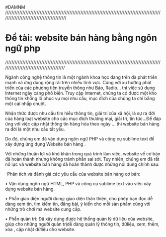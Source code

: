 #DAMNM
//////////////////////////////////////////////////////////////////////////////////////////////////////////////////////////////////////////
<p><h1>Đề tài: website bán hàng bằng ngôn ngữ php</h1></p>
/////////////////////////////////////////////////////////////////////////////////////////////////////////////////////////////////////////
<p>Ngành công nghệ thông tin là một ngành khoa học đang trên đà phát triển mạnh và ứng dụng rộng rãi trên nhiều lĩnh vực. Cùng với xu hướng phát triển của các phương tiện truyền thông như Báo, Radio… thì việc sử dụng Internet ngày càng phổ biến. Truy cập Internet, chúng ta có được một kho thông tin khổng lồ phục vụ mọi nhu cầu, mục đích của chúng ta chỉ bằng một cái nhấp chuột.</p> 
<p>Nhận thức được nhu cầu tìm hiểu thông tin, giải trí của xã hội, là sự ra đời của hàng loạt website cho các mục đích thương mại, giải trí, tin tức…Để đáp ứng với việc cập nhật thông tin hàng hóa theo ngày … thì website bán hàng ra đời là một nhu cầu tất yếu.</p>
<p>Do đó, chúng em đã vận dụng ngôn ngữ PHP và công cụ sublime text để xây dựng ứng dụng Website bán hàng . </p>
<p>Với những thuận lợi và khó khăn trong quá trình làm việc, website về cơ bản đã hoàn thành nhưng không tránh phần sai sót. Tuy nhiên, chúng em đã rất nổ lực và website bán hàng đã hoàn thành được những nội dung chính sau: </p>
<p>-Phân tích và đánh giá các yêu cầu của website bán hàng cơ bản:</p>
<p>• Vận dụng ngôn ngữ HTML, PHP và công cụ sublime text  vào việc xây dựng website bán hàng.</p>
<p>• Phần giao diện người dùng: giao diện thân thiện, cho phép bạn đọc dễ dàng xem tin, tìm kiếm tin, đăng bài, ý kiến cho mỗi sản phẩm cùng với những trò chơi mà website cung cấp.</p>
 </p>• Phần quản tri: Đã xây dựng được hệ thống quản lý dữ liệu của website, giúp cho những người quản trịdễ dàng quản lý thông tin, dữliệu, xem, thêm, xóa , cập nhật dữliệu cho website.</p>




